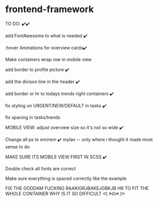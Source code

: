 # frontend-framework


TO DO:  ✔️✔️

add FontAwesome to what is needed ✔️

:hover Animations for overview cards✔️

Make containers wrap row in mobile view

add border to profile picture ✔️

add the divison line in the header ✔️


add border or hr to todays trends right containers ✔️

fix styling on URGENT/NEW/DEFAULT in tasks ✔️

fix spacing in tasks/trends 

MOBILE VIEW: adjust overview size so it's not so wide ✔️

Change all px to em/rem ✔️ mylan -- only where i thought it made most sense to do

MAKE SURE ITS MOBILE VIEW FIRST IN SCSS ✔️

Double check all fonts are correct 

Make sure everything is spaced correctly like the example

FIX THE GODDAM FUCKING RAAKIGRJBAKEJGBKJB HR TO FIT THE WHOLE CONTAINER WHY IS IT SO DIFFICULT ᕙ( ᗒᗣᗕ )ᕗ